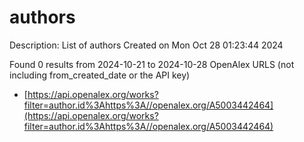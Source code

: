 # authors
Description: List of authors
Created on Mon Oct 28 01:23:44 2024

Found 0 results from 2024-10-21 to 2024-10-28
OpenAlex URLS (not including from_created_date or the API key)
- [https://api.openalex.org/works?filter=author.id%3Ahttps%3A//openalex.org/A5003442464](https://api.openalex.org/works?filter=author.id%3Ahttps%3A//openalex.org/A5003442464)

